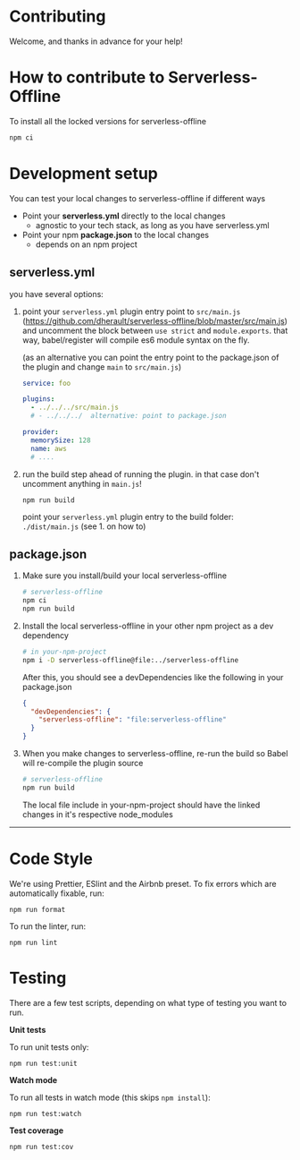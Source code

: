 # Contributing

Welcome, and thanks in advance for your help!

# How to contribute to Serverless-Offline

To install all the locked versions for serverless-offline

```bash
npm ci
```

# Development setup

You can test your local changes to serverless-offline if different ways

- Point your **serverless.yml** directly to the local changes
  - agnostic to your tech stack, as long as you have serverless.yml
- Point your npm **package.json** to the local changes
  - depends on an npm project

## serverless.yml

you have several options:

1. point your `serverless.yml` plugin entry point to `src/main.js`
   (https://github.com/dherault/serverless-offline/blob/master/src/main.js) and
   uncomment the block between `use strict` and `module.exports`. that way,
   babel/register will compile es6 module syntax on the fly.

   (as an alternative you can point the entry point to the package.json of the
   plugin and change `main` to `src/main.js`)

   ```yaml
   service: foo

   plugins:
     - ../../../src/main.js
     # - ../../../  alternative: point to package.json

   provider:
     memorySize: 128
     name: aws
     # ....
   ```

2. run the build step ahead of running the plugin. in that case don't uncomment
   anything in `main.js`!
   ```
   npm run build
   ```
   point your `serverless.yml` plugin entry to the build folder: `./dist/main.js`
   (see 1. on how to)

## package.json

1. Make sure you install/build your local serverless-offline
   ```bash
   # serverless-offline
   npm ci
   npm run build
   ```
2. Install the local serverless-offline in your other npm project as a dev dependency
   ```bash
   # in your-npm-project
   npm i -D serverless-offline@file:../serverless-offline
   ```
   After this, you should see a devDependencies like the following in your package.json
   ```JSON
   {
     "devDependencies": {
       "serverless-offline": "file:serverless-offline"
     }
   }
   ```
3. When you make changes to serverless-offline, re-run the build so Babel will
   re-compile the plugin source
   ```bash
   # serverless-offline
   npm run build
   ```
   The local file include in your-npm-project should have the linked changes in
   it's respective node_modules

---

# Code Style

We're using Prettier, ESlint and the Airbnb preset. To fix errors which are automatically fixable, run:

```
npm run format
```

To run the linter, run:

```
npm run lint
```

# Testing

There are a few test scripts, depending on what type of testing you want to run.

**Unit tests**

To run unit tests only:

```
npm run test:unit
```

**Watch mode**

To run all tests in watch mode (this skips `npm install`):

```
npm run test:watch
```

**Test coverage**

```
npm run test:cov
```
